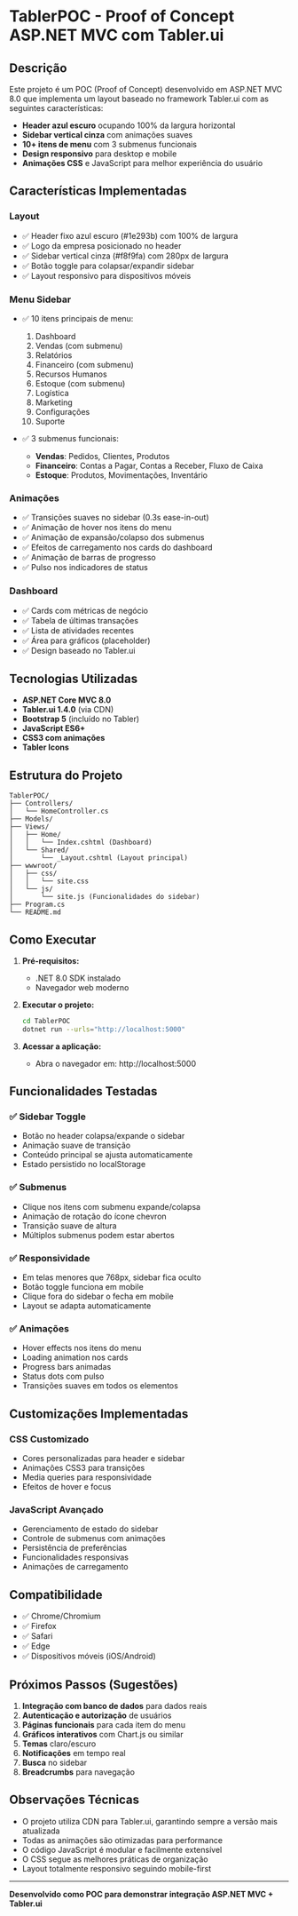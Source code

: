 # TablerPOC - Proof of Concept ASP.NET MVC com Tabler.ui

## Descrição

Este projeto é um POC (Proof of Concept) desenvolvido em ASP.NET MVC 8.0 que implementa um layout baseado no framework Tabler.ui com as seguintes características:

- **Header azul escuro** ocupando 100% da largura horizontal
- **Sidebar vertical cinza** com animações suaves
- **10+ itens de menu** com 3 submenus funcionais
- **Design responsivo** para desktop e mobile
- **Animações CSS** e JavaScript para melhor experiência do usuário

## Características Implementadas

### Layout
- ✅ Header fixo azul escuro (#1e293b) com 100% de largura
- ✅ Logo da empresa posicionado no header
- ✅ Sidebar vertical cinza (#f8f9fa) com 280px de largura
- ✅ Botão toggle para colapsar/expandir sidebar
- ✅ Layout responsivo para dispositivos móveis

### Menu Sidebar
- ✅ 10 itens principais de menu:
  1. Dashboard
  2. Vendas (com submenu)
  3. Relatórios
  4. Financeiro (com submenu)
  5. Recursos Humanos
  6. Estoque (com submenu)
  7. Logística
  8. Marketing
  9. Configurações
  10. Suporte

- ✅ 3 submenus funcionais:
  - **Vendas**: Pedidos, Clientes, Produtos
  - **Financeiro**: Contas a Pagar, Contas a Receber, Fluxo de Caixa
  - **Estoque**: Produtos, Movimentações, Inventário

### Animações
- ✅ Transições suaves no sidebar (0.3s ease-in-out)
- ✅ Animação de hover nos itens do menu
- ✅ Animação de expansão/colapso dos submenus
- ✅ Efeitos de carregamento nos cards do dashboard
- ✅ Animação de barras de progresso
- ✅ Pulso nos indicadores de status

### Dashboard
- ✅ Cards com métricas de negócio
- ✅ Tabela de últimas transações
- ✅ Lista de atividades recentes
- ✅ Área para gráficos (placeholder)
- ✅ Design baseado no Tabler.ui

## Tecnologias Utilizadas

- **ASP.NET Core MVC 8.0**
- **Tabler.ui 1.4.0** (via CDN)
- **Bootstrap 5** (incluído no Tabler)
- **JavaScript ES6+**
- **CSS3 com animações**
- **Tabler Icons**

## Estrutura do Projeto

```
TablerPOC/
├── Controllers/
│   └── HomeController.cs
├── Models/
├── Views/
│   ├── Home/
│   │   └── Index.cshtml (Dashboard)
│   └── Shared/
│       └── _Layout.cshtml (Layout principal)
├── wwwroot/
│   ├── css/
│   │   └── site.css
│   └── js/
│       └── site.js (Funcionalidades do sidebar)
├── Program.cs
└── README.md
```

## Como Executar

1. **Pré-requisitos:**
   - .NET 8.0 SDK instalado
   - Navegador web moderno

2. **Executar o projeto:**
   ```bash
   cd TablerPOC
   dotnet run --urls="http://localhost:5000"
   ```

3. **Acessar a aplicação:**
   - Abra o navegador em: http://localhost:5000

## Funcionalidades Testadas

### ✅ Sidebar Toggle
- Botão no header colapsa/expande o sidebar
- Animação suave de transição
- Conteúdo principal se ajusta automaticamente
- Estado persistido no localStorage

### ✅ Submenus
- Clique nos itens com submenu expande/colapsa
- Animação de rotação do ícone chevron
- Transição suave de altura
- Múltiplos submenus podem estar abertos

### ✅ Responsividade
- Em telas menores que 768px, sidebar fica oculto
- Botão toggle funciona em mobile
- Clique fora do sidebar o fecha em mobile
- Layout se adapta automaticamente

### ✅ Animações
- Hover effects nos itens do menu
- Loading animation nos cards
- Progress bars animadas
- Status dots com pulso
- Transições suaves em todos os elementos

## Customizações Implementadas

### CSS Customizado
- Cores personalizadas para header e sidebar
- Animações CSS3 para transições
- Media queries para responsividade
- Efeitos de hover e focus

### JavaScript Avançado
- Gerenciamento de estado do sidebar
- Controle de submenus com animações
- Persistência de preferências
- Funcionalidades responsivas
- Animações de carregamento

## Compatibilidade

- ✅ Chrome/Chromium
- ✅ Firefox
- ✅ Safari
- ✅ Edge
- ✅ Dispositivos móveis (iOS/Android)

## Próximos Passos (Sugestões)

1. **Integração com banco de dados** para dados reais
2. **Autenticação e autorização** de usuários
3. **Páginas funcionais** para cada item do menu
4. **Gráficos interativos** com Chart.js ou similar
5. **Temas** claro/escuro
6. **Notificações** em tempo real
7. **Busca** no sidebar
8. **Breadcrumbs** para navegação

## Observações Técnicas

- O projeto utiliza CDN para Tabler.ui, garantindo sempre a versão mais atualizada
- Todas as animações são otimizadas para performance
- O código JavaScript é modular e facilmente extensível
- O CSS segue as melhores práticas de organização
- Layout totalmente responsivo seguindo mobile-first

---

**Desenvolvido como POC para demonstrar integração ASP.NET MVC + Tabler.ui**

